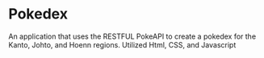 # Pokedex
An application that uses the RESTFUL PokeAPI to create a pokedex for the Kanto, Johto, and Hoenn regions.
Utilized Html, CSS, and Javascript
